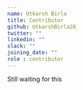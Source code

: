 ```yaml
---
name: Utkarsh Birla
title: Contributor
github: UtkarshBirla28
twitter: ""
linkedin: ""
slack: ""
joining_date: ""
role : contributor
---
```


Still waiting for this
